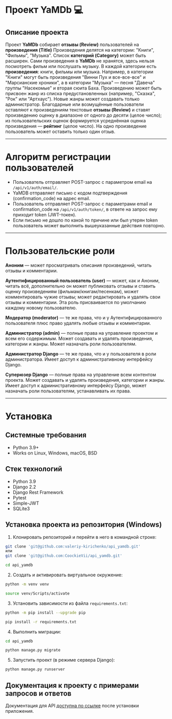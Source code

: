 # Проект YaMDb :computer:
Описание проекта
----------
Проект **YaMDb** собирает **отзывы (Review)** пользователей на **произведения (Title)** Произведения делятся на категории: "Книги", "Фильмы", "Музыка". Список **категорий (Category)** может быть расширен.
Сами произведения в **YaMDb** не хранятся, здесь нельзя посмотреть фильм или послушать музыку.
В каждой категории есть **произведения**: книги, фильмы или музыка. Например, в категории "Книги" могут быть произведения "Винни Пух и все-все-все" и "Марсианские хроники", а в категории "Музыка" — песня "Давеча" группы "Насекомые" и вторая сюита Баха. Произведению может быть присвоен жанр из списка предустановленных (например, "Сказка", "Рок" или "Артхаус"). Новые жанры может создавать только администратор.
Благодарные или возмущённые пользователи оставляют к произведениям текстовые **отзывы (Review)** и ставят произведению оценку в диапазоне от одного до десяти (целое число); из пользовательских оценок формируется усреднённая оценка произведения — **рейтинг** (целое число). На одно произведение пользователь может оставить только один отзыв.
___

# Алгоритм регистрации пользователей
* Пользователь отправляет POST-запрос с параметром email на `/api/v1/auth/email/`.
* YaMDB отправляет письмо с кодом подтверждения (confirmation_code) на адрес email.
* Пользователь отправляет POST-запрос с параметрами email и confirmation_code на `/api/v1/auth/token/`, в ответе на запрос ему приходит token (JWT-токен).
* Если письмо не дошло по какой то причине или был утерян token пользователь может выполнить вышеуказанные действия повторно.
___
# Пользовательские роли
**Аноним** — может просматривать описания произведений, читать отзывы и комментарии.

**Аутентифицированный пользователь (user)** — может, как и Аноним, читать всё, дополнительно он может публиковать отзывы и ставить оценку произведениям (фильмам/книгам/песенкам), может комментировать чужие отзывы; может редактировать и удалять свои отзывы и комментарии. Эта роль присваивается по умолчанию каждому новому пользователю.

**Модератор (moderator)** — те же права, что и у Аутентифицированного пользователя плюс право удалять любые отзывы и комментарии.

**Администратор (admin)** — полные права на управление проектом и всем его содержимым. Может создавать и удалять произведения, категории и жанры. Может назначать роли пользователям.

**Администратор Django** — те же права, что и у пользователя в роли администратора. Имеет доступ к административному интерфейсу Django.

**Суперюзер Django** — полные права на управление всем контентом проекта. Может создавать и удалять произведения, категории и жанры. Имеет доступ к административному интерфейсу Django, может назначать роли пользователям, устанавливать их права.
___
# Установка
Системные требования
----------
* Python 3.9+
* Works on Linux, Windows, macOS, BSD

Стек технологий
----------
* Python 3.9
* Django 2.2 
* Django Rest Framework
* Pytest
* Simple-JWT
* SQLite3

Установка проекта из репозитория (Windows)
----------

1. Клонировать репозиторий и перейти в него в командной строке:
```bash
git clone 'git@github.com:valeriy-kirichenko/api_yamdb.git'
или
git clone 'git@github.com:CoockieVii/api_yamdb.git'

cd api_yamdb
```
2. Cоздать и активировать виртуальное окружение:
```bash
python -m venv venv

source venv/Scripts/activate
```
3. Установить зависимости из файла ```requirements.txt```:
```bash
python -m pip install --upgrade pip

pip install -r requirements.txt
```
4. Выполнить миграции:
```bash
cd api_yamdb

python manage.py migrate
```
5. Запустить проект (в режиме сервера Django):
```bash
python manage.py runserver
```
Документация к проекту с примерами запросов и ответов
----------
Документация для API [доступна по ссылке](http://localhost:8000/redoc/) после установки приложения.
